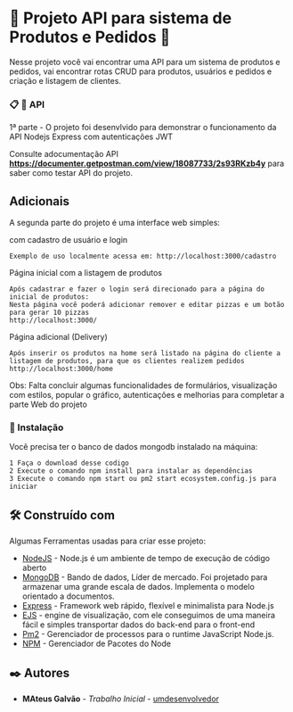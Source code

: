 # 🚀 Projeto API para sistema de Produtos e Pedidos 🚀

Nesse projeto você vai encontrar uma API para um sistema de produtos e pedidos, vai encontrar rotas CRUD para produtos, usuários e pedidos e criação e listagem de clientes.
### 📋 🚀 API
1ª parte - O projeto foi desenvlvido para demonstrar o funcionamento da API Nodejs Express com autenticações JWT

Consulte  adocumentação API **https://documenter.getpostman.com/view/18087733/2s93RKzb4y** para saber como testar API do projeto.

## Adicionais 
A segunda parte do projeto é uma interface web simples:

com cadastro de usuário e login
``` 
Exemplo de uso localmente acessa em: http://localhost:3000/cadastro
```
Página inicial com a listagem de produtos
``` 
Após cadastrar e fazer o login será direcionado para a página do inicial de produtos:
Nesta página você poderá adicionar remover e editar pizzas e um botão para gerar 10 pizzas
http://localhost:3000/
```
Página adicional (Delivery)
``` 
Após inserir os produtos na home será listado na página do cliente a listagem de produtos, para que os clientes realizem pedidos
http://localhost:3000/home
```
Obs: Falta concluir algumas funcionalidades de formulários, visualização com estilos, popular o gráfico, autenticações e melhorias para completar a parte Web do projeto


### 🔧 Instalação

Você precisa ter o banco de dados mongodb instalado na máquina:

```
1 Faça o download desse codigo
2 Execute o comando npm install para instalar as dependências
3 Execute o comando npm start ou pm2 start ecosystem.config.js para iniciar
```

## 🛠️ Construído com

Algumas Ferramentas usadas para criar esse projeto:

* [NodeJS](https://nodejs.org/en) - Node.js é um ambiente de tempo de execução de código aberto
* [MongoDB](https://www.mongodb.com/) - Bando de dados, Líder de mercado. Foi projetado para armazenar uma grande escala de dados. Implementa o modelo orientado a documentos.
* [Express](https://expressjs.com/pt-br/) - Framework web rápido, flexível e minimalista para Node.js
* [EJS](https://ejs.co/) - engine de visualização, com ele conseguimos de uma maneira fácil e simples transportar dados do back-end para o front-end
* [Pm2](https://pm2.keymetrics.io/) - Gerenciador de processos para o runtime JavaScript Node.js.
* [NPM](https://www.npmjs.com/) - Gerenciador de Pacotes do Node


## ✒️ Autores


* **MAteus Galvão** - *Trabalho Inicial* - [umdesenvolvedor](https://github.com/mateusgalvao)

